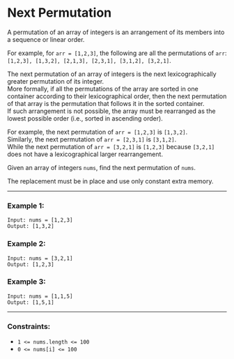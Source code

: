 # Next Permutation

A permutation of an array of integers is an arrangement of its members into a sequence or linear order.

For example, for `arr = [1,2,3]`, the following are all the permutations of `arr`:  
`[1,2,3], [1,3,2], [2,1,3], [2,3,1], [3,1,2], [3,2,1]`.

The next permutation of an array of integers is the next lexicographically greater permutation of its integer.  
More formally, if all the permutations of the array are sorted in one container according to their lexicographical order, then the next permutation of that array is the permutation that follows it in the sorted container.  
If such arrangement is not possible, the array must be rearranged as the lowest possible order (i.e., sorted in ascending order).

For example, the next permutation of `arr = [1,2,3]` is `[1,3,2]`.  
Similarly, the next permutation of `arr = [2,3,1]` is `[3,1,2]`.  
While the next permutation of `arr = [3,2,1]` is `[1,2,3]` because `[3,2,1]` does not have a lexicographical larger rearrangement.

Given an array of integers `nums`, find the next permutation of `nums`.

The replacement must be in place and use only constant extra memory.

---

### Example 1:
```
Input: nums = [1,2,3]
Output: [1,3,2]
```

### Example 2:
```
Input: nums = [3,2,1]
Output: [1,2,3]
```

### Example 3:
```
Input: nums = [1,1,5]
Output: [1,5,1]
```

---

### Constraints:
- `1 <= nums.length <= 100`
- `0 <= nums[i] <= 100`